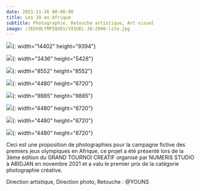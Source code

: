 ```yaml
---
date: 2021-11-26 00:00:00
title: Les JO en Afrique
subtitle: Photographie, Retouche artistique, Art visuel
image: /JEUXOLYMPIQUES/VISUEL-JO-2040-lite.jpg
---
```

![](/JEUXOLYMPIQUES/VISUEL-JO-2040-lite.jpg){: width="14402" height="9394"}

![](/JEUXOLYMPIQUES/DA6A01890.jpg){: width="3436" height="5428"}

![](/JEUXOLYMPIQUES/portrait1.jpg){: width="8552" height="8552"}

![](/JEUXOLYMPIQUES/DA6A9984.jpg){: width="4480" height="6720"}

![](/JEUXOLYMPIQUES/portrait.jpg){: width="9885" height="9885"}

![](/JEUXOLYMPIQUES/DA6A0202.jpg){: width="4480" height="6720"}

![](/JEUXOLYMPIQUES/DA6A0154.jpg){: width="4480" height="6720"}

![](/JEUXOLYMPIQUES/DA6A0053.jpg){: width="4480" height="6720"}

Ceci est une proposition de photographies pour la campagne fictive des premiers jeux olympiques en Afrique. ce projet a été présenté lors de la 3&egrave;me édition du GRAND TOURNOI CREATIF organisé par NUMERIS STUDIO &agrave; ABIDJAN en novembre 2021 et a valu le premier prix de la catégorie photographie créative.

Direction artistique, Direction photo, Retouche : @YOUNS